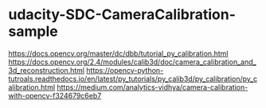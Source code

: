 # udacity-SDC-CameraCalibration-sample

[1]: http://url
[2]: http://another.url "A funky title"
   
https://docs.opencv.org/master/dc/dbb/tutorial_py_calibration.html
https://docs.opencv.org/2.4/modules/calib3d/doc/camera_calibration_and_3d_reconstruction.html
https://opencv-python-tutroals.readthedocs.io/en/latest/py_tutorials/py_calib3d/py_calibration/py_calibration.html
https://medium.com/analytics-vidhya/camera-calibration-with-opencv-f324679c6eb7
